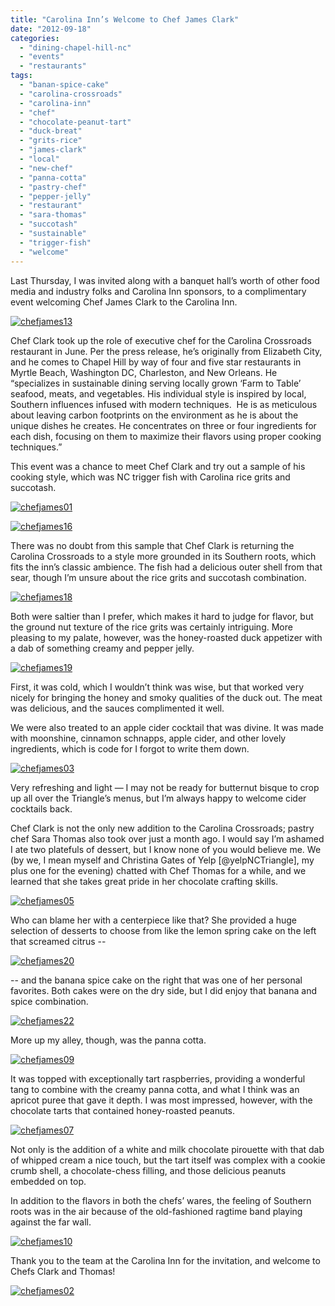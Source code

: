 ```yaml
---
title: "Carolina Inn’s Welcome to Chef James Clark"
date: "2012-09-18"
categories:
  - "dining-chapel-hill-nc"
  - "events"
  - "restaurants"
tags:
  - "banan-spice-cake"
  - "carolina-crossroads"
  - "carolina-inn"
  - "chef"
  - "chocolate-peanut-tart"
  - "duck-breat"
  - "grits-rice"
  - "james-clark"
  - "local"
  - "new-chef"
  - "panna-cotta"
  - "pastry-chef"
  - "pepper-jelly"
  - "restaurant"
  - "sara-thomas"
  - "succotash"
  - "sustainable"
  - "trigger-fish"
  - "welcome"
---
```


Last Thursday, I was invited along with a banquet hall’s worth of other food media and industry folks and Carolina Inn sponsors, to a complimentary event welcoming Chef James Clark to the Carolina Inn.




<div class="caption">

[![](http://s3.amazonaws.com/thegourmez-wpmedia/2012/09/chefjames13.jpg "chefjames13")](http://s3.amazonaws.com/thegourmez-wpmedia/2012/09/chefjames13.jpg)</div>


Chef Clark took up the role of executive chef for the Carolina Crossroads restaurant in June. Per the press release, he’s originally from Elizabeth City, and he comes to Chapel Hill by way of four and five star restaurants in Myrtle Beach, Washington DC, Charleston, and New Orleans. He “specializes in sustainable dining serving locally grown ‘Farm to Table’ seafood, meats, and vegetables. His individual style is inspired by local, Southern influences infused with modern techniques.  He is as meticulous about leaving carbon footprints on the environment as he is about the unique dishes he creates. He concentrates on three or four ingredients for each dish, focusing on them to maximize their flavors using proper cooking techniques.”

This event was a chance to meet Chef Clark and try out a sample of his cooking style, which was NC trigger fish with Carolina rice grits and succotash.




<div class="caption">

[![](http://s3.amazonaws.com/thegourmez-wpmedia/2012/09/chefjames01.jpg "chefjames01")](http://s3.amazonaws.com/thegourmez-wpmedia/2012/09/chefjames01.jpg)</div>





<div class="caption">

[![](http://s3.amazonaws.com/thegourmez-wpmedia/2012/09/chefjames16.jpg "chefjames16")](http://s3.amazonaws.com/thegourmez-wpmedia/2012/09/chefjames16.jpg)</div>


There was no doubt from this sample that Chef Clark is returning the Carolina Crossroads to a style more grounded in its Southern roots, which fits the inn’s classic ambience. The fish had a delicious outer shell from that sear, though I’m unsure about the rice grits and succotash combination.

[![](http://s3.amazonaws.com/thegourmez-wpmedia/2012/09/chefjames18.jpg "chefjames18")](http://s3.amazonaws.com/thegourmez-wpmedia/2012/09/chefjames18.jpg)

Both were saltier than I prefer, which makes it hard to judge for flavor, but the ground nut texture of the rice grits was certainly intriguing. More pleasing to my palate, however, was the honey-roasted duck appetizer with a dab of something creamy and pepper jelly.

[![](http://s3.amazonaws.com/thegourmez-wpmedia/2012/09/chefjames19.jpg "chefjames19")](http://s3.amazonaws.com/thegourmez-wpmedia/2012/09/chefjames19.jpg)

First, it was cold, which I wouldn’t think was wise, but that worked very nicely for bringing the honey and smoky qualities of the duck out. The meat was delicious, and the sauces complimented it well.

We were also treated to an apple cider cocktail that was divine. It was made with moonshine, cinnamon schnapps, apple cider, and other lovely ingredients, which is code for I forgot to write them down.

[![](http://s3.amazonaws.com/thegourmez-wpmedia/2012/09/chefjames03.jpg "chefjames03")](http://s3.amazonaws.com/thegourmez-wpmedia/2012/09/chefjames03.jpg)

Very refreshing and light — I may not be ready for butternut bisque to crop up all over the Triangle’s menus, but I’m always happy to welcome cider cocktails back.

Chef Clark is not the only new addition to the Carolina Crossroads; pastry chef Sara Thomas also took over just a month ago. I would say I’m ashamed I ate two platefuls of dessert, but I know none of you would believe me. We (by we, I mean myself and Christina Gates of Yelp \[@yelpNCTriangle\], my plus one for the evening) chatted with Chef Thomas for a while, and we learned that she takes great pride in her chocolate crafting skills.

[![](http://s3.amazonaws.com/thegourmez-wpmedia/2012/09/chefjames05.jpg "chefjames05")](http://s3.amazonaws.com/thegourmez-wpmedia/2012/09/chefjames05.jpg)

Who can blame her with a centerpiece like that? She provided a huge selection of desserts to choose from like the lemon spring cake on the left that screamed citrus --

[![](http://s3.amazonaws.com/thegourmez-wpmedia/2012/09/chefjames20.jpg "chefjames20")](http://s3.amazonaws.com/thegourmez-wpmedia/2012/09/chefjames20.jpg)

\-- and the banana spice cake on the right that was one of her personal favorites. Both cakes were on the dry side, but I did enjoy that banana and spice combination.




<div class="caption">

[![](http://s3.amazonaws.com/thegourmez-wpmedia/2012/09/chefjames22.jpg "chefjames22")](http://s3.amazonaws.com/thegourmez-wpmedia/2012/09/chefjames22.jpg)</div>


More up my alley, though, was the panna cotta.

[![](http://s3.amazonaws.com/thegourmez-wpmedia/2012/09/chefjames09.jpg "chefjames09")](http://s3.amazonaws.com/thegourmez-wpmedia/2012/09/chefjames09.jpg)

It was topped with exceptionally tart raspberries, providing a wonderful tang to combine with the creamy panna cotta, and what I think was an apricot puree that gave it depth. I was most impressed, however, with the chocolate tarts that contained honey-roasted peanuts.

[![](http://s3.amazonaws.com/thegourmez-wpmedia/2012/09/chefjames07.jpg "chefjames07")](http://s3.amazonaws.com/thegourmez-wpmedia/2012/09/chefjames07.jpg)

Not only is the addition of a white and milk chocolate pirouette with that dab of whipped cream a nice touch, but the tart itself was complex with a cookie crumb shell, a chocolate-chess filling, and those delicious peanuts embedded on top.

In addition to the flavors in both the chefs’ wares, the feeling of Southern roots was in the air because of the old-fashioned ragtime band playing against the far wall.

[![](http://s3.amazonaws.com/thegourmez-wpmedia/2012/09/chefjames10.jpg "chefjames10")](http://s3.amazonaws.com/thegourmez-wpmedia/2012/09/chefjames10.jpg)

Thank you to the team at the Carolina Inn for the invitation, and welcome to Chefs Clark and Thomas!




<div class="caption">

[![](http://s3.amazonaws.com/thegourmez-wpmedia/2012/09/chefjames02.jpg "chefjames02")](http://s3.amazonaws.com/thegourmez-wpmedia/2012/09/chefjames02.jpg)</div>

